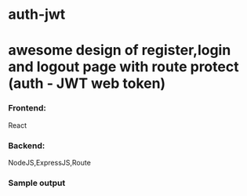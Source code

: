 # auth-jwt
<h1>awesome design of register,login and logout page with route protect (auth - JWT web token) </h1>
<div>
<h3>Frontend:</h3>
  React
  </div>
  
 <section>
  <h3>Backend:</h3>
  NodeJS,ExpressJS,Route
  </section>
  
<div>
  <h3>Sample output</h3>
  
  </div>
  
